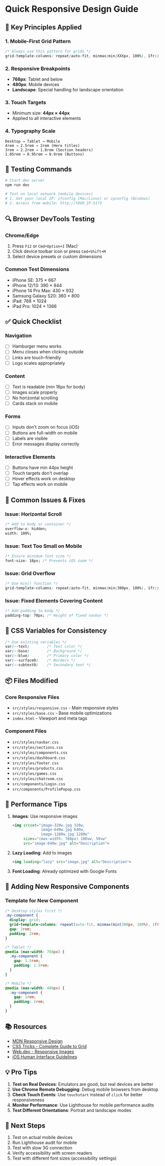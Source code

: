 # Quick Responsive Design Guide

## 🎯 Key Principles Applied

### 1. Mobile-First Grid Pattern
```css
/* Always use this pattern for grids */
grid-template-columns: repeat(auto-fit, minmax(min(XXXpx, 100%), 1fr));
```

### 2. Responsive Breakpoints
- **768px**: Tablet and below
- **480px**: Mobile devices
- **Landscape**: Special handling for landscape orientation

### 3. Touch Targets
- Minimum size: **44px × 44px**
- Applied to all interactive elements

### 4. Typography Scale
```
Desktop → Tablet → Mobile
4rem → 2.5rem → 2rem (Hero titles)
3rem → 2.2rem → 1.8rem (Section headers)
1.05rem → 0.95rem → 0.9rem (Buttons)
```

## 📱 Testing Commands

```bash
# Start dev server
npm run dev

# Test on local network (mobile devices)
# 1. Get your local IP: ifconfig (Mac/Linux) or ipconfig (Windows)
# 2. Access from mobile: http://YOUR_IP:5173
```

## 🔍 Browser DevTools Testing

### Chrome/Edge
1. Press `F12` or `Cmd+Option+I` (Mac)
2. Click device toolbar icon or press `Cmd+Shift+M`
3. Select device presets or custom dimensions

### Common Test Dimensions
- iPhone SE: 375 × 667
- iPhone 12/13: 390 × 844
- iPhone 14 Pro Max: 430 × 932
- Samsung Galaxy S20: 360 × 800
- iPad: 768 × 1024
- iPad Pro: 1024 × 1366

## ✅ Quick Checklist

### Navigation
- [ ] Hamburger menu works
- [ ] Menu closes when clicking outside
- [ ] Links are touch-friendly
- [ ] Logo scales appropriately

### Content
- [ ] Text is readable (min 16px for body)
- [ ] Images scale properly
- [ ] No horizontal scrolling
- [ ] Cards stack on mobile

### Forms
- [ ] Inputs don't zoom on focus (iOS)
- [ ] Buttons are full-width on mobile
- [ ] Labels are visible
- [ ] Error messages display correctly

### Interactive Elements
- [ ] Buttons have min 44px height
- [ ] Touch targets don't overlap
- [ ] Hover effects work on desktop
- [ ] Tap effects work on mobile

## 🐛 Common Issues & Fixes

### Issue: Horizontal Scroll
```css
/* Add to body or container */
overflow-x: hidden;
width: 100%;
```

### Issue: Text Too Small on Mobile
```css
/* Ensure minimum font size */
font-size: 16px; /* Prevents iOS zoom */
```

### Issue: Grid Overflow
```css
/* Use min() function */
grid-template-columns: repeat(auto-fit, minmax(min(300px, 100%), 1fr));
```

### Issue: Fixed Elements Covering Content
```css
/* Add padding to body */
padding-top: 70px; /* Height of fixed navbar */
```

## 🎨 CSS Variables for Consistency

```css
/* Use existing variables */
var(--text)        /* Text color */
var(--base)        /* Background */
var(--blue)        /* Primary color */
var(--surface0)    /* Borders */
var(--subtext0)    /* Secondary text */
```

## 📦 Files Modified

### Core Responsive Files
- `src/styles/responsive.css` - Main responsive styles
- `src/styles/base.css` - Base mobile optimizations
- `index.html` - Viewport and meta tags

### Component Files
- `src/styles/navbar.css`
- `src/styles/sections.css`
- `src/styles/components.css`
- `src/styles/dashboard.css`
- `src/styles/footer.css`
- `src/styles/products.css`
- `src/styles/games.css`
- `src/styles/chatroom.css`
- `src/components/Login.css`
- `src/components/ProfilePopup.css`

## 🚀 Performance Tips

1. **Images**: Use responsive images
   ```html
   <img srcset="image-320w.jpg 320w,
                image-640w.jpg 640w,
                image-1280w.jpg 1280w"
        sizes="(max-width: 768px) 100vw, 50vw"
        src="image-640w.jpg" alt="Description">
   ```

2. **Lazy Loading**: Add to images
   ```html
   <img loading="lazy" src="image.jpg" alt="Description">
   ```

3. **Font Loading**: Already optimized with Google Fonts

## 🔧 Adding New Responsive Components

### Template for New Component
```css
/* Desktop styles first */
.my-component {
  display: grid;
  grid-template-columns: repeat(auto-fit, minmax(min(300px, 100%), 1fr));
  gap: 2rem;
  padding: 2rem;
}

/* Tablet */
@media (max-width: 768px) {
  .my-component {
    gap: 1.5rem;
    padding: 1.5rem;
  }
}

/* Mobile */
@media (max-width: 480px) {
  .my-component {
    gap: 1rem;
    padding: 1rem;
  }
}
```

## 📚 Resources

- [MDN Responsive Design](https://developer.mozilla.org/en-US/docs/Learn/CSS/CSS_layout/Responsive_Design)
- [CSS Tricks - Complete Guide to Grid](https://css-tricks.com/snippets/css/complete-guide-grid/)
- [Web.dev - Responsive Images](https://web.dev/responsive-images/)
- [iOS Human Interface Guidelines](https://developer.apple.com/design/human-interface-guidelines/ios/visual-design/adaptivity-and-layout/)

## 💡 Pro Tips

1. **Test on Real Devices**: Emulators are good, but real devices are better
2. **Use Chrome Remote Debugging**: Debug mobile browsers from desktop
3. **Check Touch Events**: Use `touchstart` instead of `click` for better responsiveness
4. **Monitor Performance**: Use Lighthouse for mobile performance audits
5. **Test Different Orientations**: Portrait and landscape modes

## 🎯 Next Steps

1. Test on actual mobile devices
2. Run Lighthouse audit for mobile
3. Test with slow 3G connection
4. Verify accessibility with screen readers
5. Test with different font sizes (accessibility settings)
